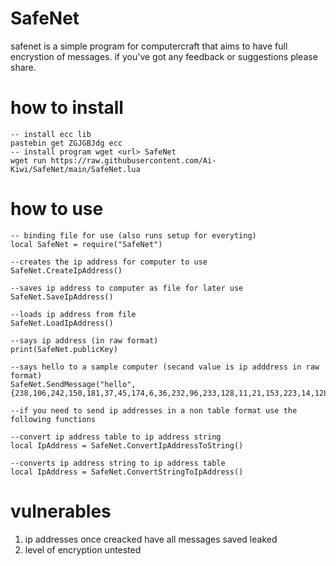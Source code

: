 # SafeNet
safenet is a simple program for computercraft that aims to have full encrystion of messages. if you've got any feedback or suggestions please share.

# how to install
```
-- install ecc lib
pastebin get ZGJGBJdg ecc
-- install program wget <url> SafeNet
wget run https://raw.githubusercontent.com/Ai-Kiwi/SafeNet/main/SafeNet.lua
```

# how to use
```
-- binding file for use (also runs setup for everyting)
local SafeNet = require("SafeNet")

--creates the ip address for computer to use
SafeNet.CreateIpAddress()

--saves ip address to computer as file for later use
SafeNet.SaveIpAddress()

--loads ip address from file
SafeNet.LoadIpAddress()

--says ip address (in raw format)
print(SafeNet.publicKey)

--says hello to a sample computer (secand value is ip adddress in raw format)
SafeNet.SendMessage("hello",{238,106,242,150,181,37,45,174,6,36,232,96,233,128,11,21,153,223,14,128,164,1,})

--if you need to send ip addresses in a non table format use the following functions

--convert ip address table to ip address string
local IpAddress = SafeNet.ConvertIpAddressToString()

--converts ip address string to ip address table
local IpAddress = SafeNet.ConvertStringToIpAddress()
```

# vulnerables
 1. ip addresses once creacked have all messages saved leaked
 2. level of encryption untested
